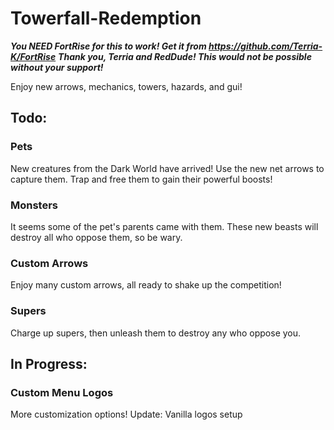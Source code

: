 
# Towerfall-Redemption
***You NEED FortRise for this to work! Get it from https://github.com/Terria-K/FortRise***
***Thank you, Terria and RedDude! This would not be possible without your support!***

Enjoy new arrows, mechanics, towers, hazards, and gui!
## Todo:
### Pets
New creatures from the Dark World have arrived! Use the new net arrows to capture them. Trap and free them to gain their powerful boosts!
### Monsters
It seems some of the pet's parents came with them. These new beasts will destroy all who oppose them, so be wary.
### Custom Arrows
Enjoy many custom arrows, all ready to shake up the competition!
### Supers
Charge up supers, then unleash them to destroy any who oppose you.
## In Progress:
### Custom Menu Logos
More customization options!
Update: Vanilla logos setup
